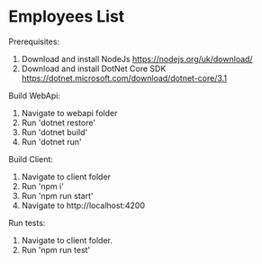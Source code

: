 # Employees List

Prerequisites:
1) Download and install NodeJs https://nodejs.org/uk/download/
2) Download and install DotNet Core SDK https://dotnet.microsoft.com/download/dotnet-core/3.1

Build WebApi:
1) Navigate to webapi folder
2) Run 'dotnet restore'
2) Run 'dotnet build'
3) Run 'dotnet run'

Build Client:
1) Navigate to client folder
2) Run 'npm i'
3) Run 'npm run start'
4) Navigate to http://localhost:4200

Run tests:
1) Navigate to client folder.
2) Run 'npm run test'
